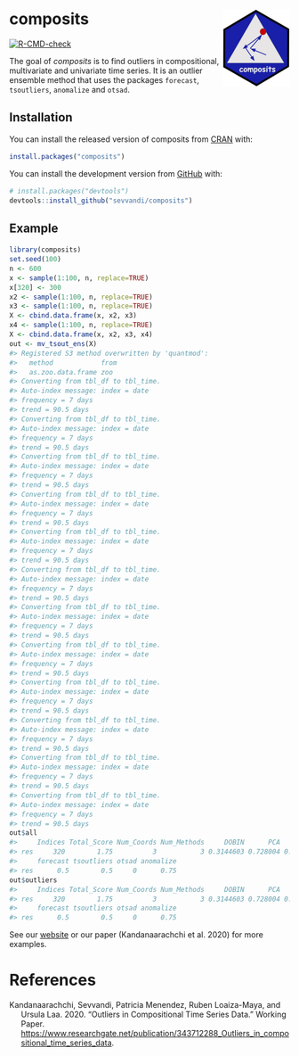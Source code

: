
<!-- README.md is generated from README.Rmd. Please edit that file -->

# composits <a href='https:/sevvandi.github.io/composits'><img src='man/figures/logo.png' align="right" height="138" /></a>

<!-- badges: start -->
[![R-CMD-check](https://github.com/sevvandi/composits/workflows/R-CMD-check/badge.svg)](https://github.com/sevvandi/composits/actions)
<!-- badges: end -->

The goal of *composits* is to find outliers in compositional,
multivariate and univariate time series. It is an outlier ensemble
method that uses the packages `forecast`, `tsoutliers`, `anomalize` and
`otsad`.

## Installation

You can install the released version of composits from
[CRAN](https://CRAN.R-project.org) with:

``` r
install.packages("composits")
```

You can install the development version from
[GitHub](https://github.com/) with:

``` r
# install.packages("devtools")
devtools::install_github("sevvandi/composits")
```

## Example

``` r
library(composits)
set.seed(100)
n <- 600
x <- sample(1:100, n, replace=TRUE)
x[320] <- 300
x2 <- sample(1:100, n, replace=TRUE)
x3 <- sample(1:100, n, replace=TRUE)
X <- cbind.data.frame(x, x2, x3)
x4 <- sample(1:100, n, replace=TRUE)
X <- cbind.data.frame(x, x2, x3, x4)
out <- mv_tsout_ens(X)
#> Registered S3 method overwritten by 'quantmod':
#>   method            from
#>   as.zoo.data.frame zoo
#> Converting from tbl_df to tbl_time.
#> Auto-index message: index = date
#> frequency = 7 days
#> trend = 90.5 days
#> Converting from tbl_df to tbl_time.
#> Auto-index message: index = date
#> frequency = 7 days
#> trend = 90.5 days
#> Converting from tbl_df to tbl_time.
#> Auto-index message: index = date
#> frequency = 7 days
#> trend = 90.5 days
#> Converting from tbl_df to tbl_time.
#> Auto-index message: index = date
#> frequency = 7 days
#> trend = 90.5 days
#> Converting from tbl_df to tbl_time.
#> Auto-index message: index = date
#> frequency = 7 days
#> trend = 90.5 days
#> Converting from tbl_df to tbl_time.
#> Auto-index message: index = date
#> frequency = 7 days
#> trend = 90.5 days
#> Converting from tbl_df to tbl_time.
#> Auto-index message: index = date
#> frequency = 7 days
#> trend = 90.5 days
#> Converting from tbl_df to tbl_time.
#> Auto-index message: index = date
#> frequency = 7 days
#> trend = 90.5 days
#> Converting from tbl_df to tbl_time.
#> Auto-index message: index = date
#> frequency = 7 days
#> trend = 90.5 days
#> Converting from tbl_df to tbl_time.
#> Auto-index message: index = date
#> frequency = 7 days
#> trend = 90.5 days
#> Converting from tbl_df to tbl_time.
#> Auto-index message: index = date
#> frequency = 7 days
#> trend = 90.5 days
#> Converting from tbl_df to tbl_time.
#> Auto-index message: index = date
#> frequency = 7 days
#> trend = 90.5 days
out$all
#>     Indices Total_Score Num_Coords Num_Methods     DOBIN      PCA       ICA
#> res     320        1.75          3           3 0.3144603 0.728004 0.7075357
#>     forecast tsoutliers otsad anomalize
#> res      0.5        0.5     0      0.75
out$outliers
#>     Indices Total_Score Num_Coords Num_Methods     DOBIN      PCA       ICA
#> res     320        1.75          3           3 0.3144603 0.728004 0.7075357
#>     forecast tsoutliers otsad anomalize
#> res      0.5        0.5     0      0.75
```

See our [website](https://sevvandi.github.io/composits/index.html) or
our paper (Kandanaarachchi et al. 2020) for more examples.

# References

<div id="refs" class="references csl-bib-body hanging-indent">

<div id="ref-composits" class="csl-entry">

Kandanaarachchi, Sevvandi, Patricia Menendez, Ruben Loaiza-Maya, and
Ursula Laa. 2020. “Outliers in Compositional Time Series Data.” Working
Paper.
<https://www.researchgate.net/publication/343712288_Outliers_in_compositional_time_series_data>.

</div>

</div>
